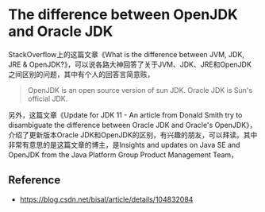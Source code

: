 # The difference between OpenJDK and Oracle JDK

StackOverflow上的这篇文章《What is the difference between JVM, JDK, JRE & OpenJDK?》，可以说各路大神回答了关于JVM、JDK、JRE和OpenJDK之间区别的问题，其中有个人的回答言简意赅，

> OpenJDK is an open source version of sun JDK. Oracle JDK is Sun's official JDK.

另外，这篇文章《Update for JDK 11 - An article from Donald Smith try to disambiguate the difference between Oracle JDK and Oracle's OpenJDK》，介绍了更新版本Oracle JDK和OpenJDK的区别，有兴趣的朋友，可以拜读。其中非常有意思的是这篇文章的博主，是Insights and updates on Java SE and OpenJDK from the Java Platform Group Product Management Team，

## Reference

- <https://blog.csdn.net/bisal/article/details/104832084>

